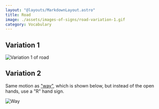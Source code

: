 ```yaml
---
layout: "@layouts/MarkdownLayout.astro"
title: Road
image: ./assets/images-of-signs/road-variation-1.gif
category: Vocabulary
---
```


## Variation 1

![Variation 1 of road](@signs/road-variation-1.gif)

## Variation 2

Same motion as ["way"](./way), which is shown below,
but instead of the open hands, use a "R" hand sign.

![Way](@signs/way.gif)
